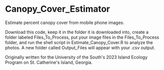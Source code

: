 # Canopy_Cover_Estimator
Estimate percent canopy cover from mobile phone images.

Download this code, keep it in the folder it is downloaded into, create a folder labeled Files_To_Process, put your image files in the Files_To_Process folder, and run the shell script in Estimate_Canopy_Cover.R to analyze the photos. A new folder called Output_Files will appear with your .csv output. 

Originally written for the University of the South's 2023 Island Ecology Program on St. Catherine's Island, Georgia.
